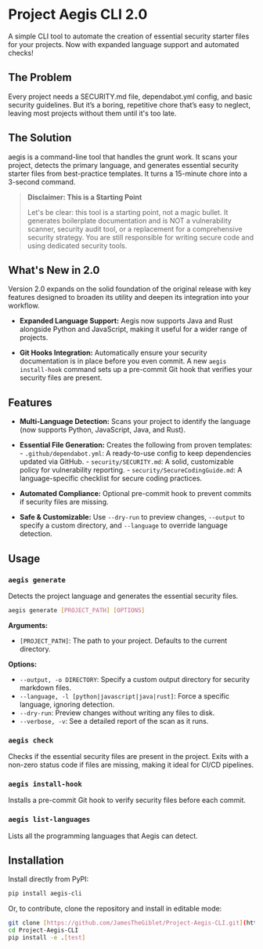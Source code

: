 # Project Aegis CLI 2.0

A simple CLI tool to automate the creation of essential security starter files for your projects. Now with expanded language support and automated checks!

## The Problem

Every project needs a SECURITY.md file, dependabot.yml config, and basic security guidelines. But it’s a boring, repetitive chore that’s easy to neglect, leaving most projects without them until it's too late.

## The Solution

aegis is a command-line tool that handles the grunt work. It scans your project, detects the primary language, and generates essential security starter files from best-practice templates. It turns a 15-minute chore into a 3-second command.

> **Disclaimer: This is a Starting Point**
>
> Let's be clear: this tool is a starting point, not a magic bullet. It generates boilerplate documentation and is NOT a vulnerability scanner, security audit tool, or a replacement for a comprehensive security strategy. You are still responsible for writing secure code and using dedicated security tools.

## What's New in 2.0

Version 2.0 expands on the solid foundation of the original release with key features designed to broaden its utility and deepen its integration into your workflow.

- **Expanded Language Support:** Aegis now supports Java and Rust alongside Python and JavaScript, making it useful for a wider range of projects.

- **Git Hooks Integration:** Automatically ensure your security documentation is in place before you even commit. A new `aegis install-hook` command sets up a pre-commit Git hook that verifies your security files are present.

## Features

- **Multi-Language Detection:** Scans your project to identify the language (now supports Python, JavaScript, Java, and Rust).

- **Essential File Generation:** Creates the following from proven templates:
      - `.github/dependabot.yml`: A ready-to-use config to keep dependencies updated via GitHub.
      - `security/SECURITY.md`: A solid, customizable policy for vulnerability reporting.
      - `security/SecureCodingGuide.md`: A language-specific checklist for secure coding practices.

- **Automated Compliance:** Optional pre-commit hook to prevent commits if security files are missing.

- **Safe & Customizable:** Use `--dry-run` to preview changes, `--output` to specify a custom directory, and `--language` to override language detection.

## Usage

### `aegis generate`

Detects the project language and generates the essential security files.

```bash
aegis generate [PROJECT_PATH] [OPTIONS]
```

**Arguments:**

- `[PROJECT_PATH]`: The path to your project. Defaults to the current directory.

**Options:**

- `--output, -o DIRECTORY`: Specify a custom output directory for security markdown files.
- `--language, -l [python|javascript|java|rust]`: Force a specific language, ignoring detection.
- `--dry-run`: Preview changes without writing any files to disk.
- `--verbose, -v`: See a detailed report of the scan as it runs.

### `aegis check`

Checks if the essential security files are present in the project. Exits with a non-zero status code if files are missing, making it ideal for CI/CD pipelines.

### `aegis install-hook`

Installs a pre-commit Git hook to verify security files before each commit.

### `aegis list-languages`

Lists all the programming languages that Aegis can detect.

## Installation

Install directly from PyPI:

```bash
pip install aegis-cli
```

Or, to contribute, clone the repository and install in editable mode:

```bash
git clone [https://github.com/JamesTheGiblet/Project-Aegis-CLI.git](https://github.com/JamesTheGiblet/Project-Aegis-CLI.git)
cd Project-Aegis-CLI
pip install -e .[test]
